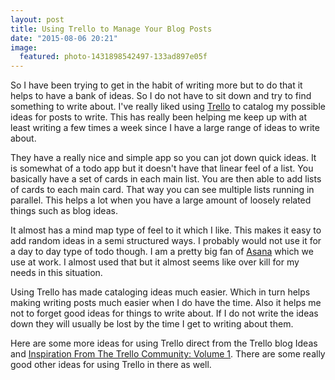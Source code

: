 ```yaml
---
layout: post
title: Using Trello to Manage Your Blog Posts
date: "2015-08-06 20:21"
image:
  featured: photo-1431898542497-133ad897e05f
---
```


So I have been trying to get in the habit of writing more but to do that it helps to have a bank of ideas. So I do not have to sit down and try to find something to write about. I've really liked using [Trello](https://trello.com) to catalog my possible ideas for posts to write. This has really been helping me keep up with at least writing a few times a week since I have a large range of ideas to write about.

They have a really nice and simple app so you can jot down quick ideas. It is somewhat of a todo app but it doesn't have that linear feel of a list. You basically have a set of cards in each main list. You are then able to add lists of cards to each main card. That way you can see multiple lists running in parallel. This helps a lot when you have a large amount of loosely related things such as blog ideas.

It almost has a mind map type of feel to it which I like. This makes it easy to add random ideas in a semi structured ways. I probably would not use it for a day to day type of todo though. I am a pretty big fan of [Asana](https://asana.com) which we use at work. I almost used that but it almost seems like over kill for my needs in this situation.

Using Trello has made cataloging ideas much easier. Which in turn helps making writing posts much easier when I do have the time. Also it helps me not to forget good ideas for things to write about. If I do not write the ideas down they will usually be lost by the time I get to writing about them.

Here are some more ideas for using Trello direct from the Trello blog  Ideas and [Inspiration From The Trello Community: Volume 1](http://blog.trello.com/community-perspectives-vol-1/). There are some really good other ideas for using Trello in there as well.